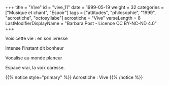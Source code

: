 +++
title = "Vive"
id = "vive_11"
date = 1999-05-19
weight = 32
categories = ["Musique et chant", "Espoir"]
tags = ["attitudes", "philosophie", "1999", "acrostiche", "octosyllabe"]
acrostiche = "Vive"
verseLength = 8
LastModifierDisplayName = "Barbara Post - Licence CC BY-NC-ND 4.0"
+++

Vois cette vie : en son ivresse

Intense l'instant dit bonheur

Vocalise au monde planeur

Espace vrai, la voix caresse.

{{% notice style="primary" %}}
Acrostiche : Vive
{{% /notice %}}
